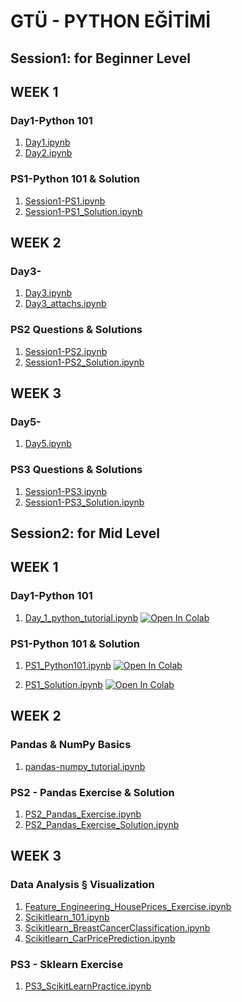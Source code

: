 # GTÜ - PYTHON EĞİTİMİ


## Session1: for Beginner Level 


## WEEK 1
### Day1-Python 101
1. [Day1.ipynb](https://github.com/Esirci/gtu-python-egitimi/tree/main/notebooks/Day1.ipynb)
2. [Day2.ipynb](https://github.com/Esirci/gtu-python-egitimi/tree/main/notebooks/Day2.ipynb)

### PS1-Python 101 & Solution
1. [Session1-PS1.ipynb](https://github.com/Esirci/gtu-python-egitimi/tree/main/notebooks/Session1-PS1.ipynb)
2. [Session1-PS1_Solution.ipynb](https://github.com/Esirci/gtu-python-egitimi/tree/main/notebooks/Session1-PS1_Solution.ipynb)

## WEEK 2
### Day3-
1. [Day3.ipynb](https://github.com/Esirci/gtu-python-egitimi/tree/main/notebooks/notebooks/Day3.ipynb)
2. [Day3_attachs.ipynb](https://github.com/Esirci/gtu-python-egitimi/tree/main/notebooks/Day3_attachs.ipynb)

### PS2 Questions & Solutions
1. [Session1-PS2.ipynb](https://github.com/Esirci/gtu-python-egitimi/tree/main/notebooks/Session1-PS2.ipynb)
2. [Session1-PS2_Solution.ipynb](https://github.com/Esirci/gtu-python-egitimi/tree/main/notebooks/Session1-PS2_Solution.ipynb)


## WEEK 3
### Day5-
1. [Day5.ipynb](https://github.com/Esirci/gtu-python-egitimi/tree/main/notebooks/Day5.ipynb)

### PS3 Questions & Solutions
1. [Session1-PS3.ipynb](https://github.com/Esirci/gtu-python-egitimi/tree/main/notebooks/Session1-PS3.ipynb)
2. [Session1-PS3_Solution.ipynb](https://github.com/Esirci/gtu-python-egitimi/tree/main/notebooks/Session1-PS3_Solution.ipynb)


## Session2: for Mid Level 

## WEEK 1
### Day1-Python 101
1. [Day_1_python_tutorial.ipynb](https://colab.research.google.com/github/basakbuluz/gtu-python-egitimi/blob/main/notebooks/Day_1_python_tutorial.ipynb)
[![Open In Colab](https://colab.research.google.com/assets/colab-badge.svg)](https://colab.research.google.com/github/basakbuluz/gtu-python-egitimi/blob/main/notebooks/Day_1_python_tutorial.ipynb)

### PS1-Python 101 & Solution
1. [PS1_Python101.ipynb](https://colab.research.google.com/github/basakbuluz/gtu-python-egitimi/blob/main/notebooks/PS1_Python101.ipynb)
[![Open In Colab](https://colab.research.google.com/assets/colab-badge.svg)](https://colab.research.google.com/github/basakbuluz/gtu-python-egitimi/blob/main/notebooks/PS1_Python101.ipynb)

2. [PS1_Solution.ipynb](https://colab.research.google.com/github/basakbuluz/gtu-python-egitimi/blob/main/notebooks/PS1_Solution.ipynb)
[![Open In Colab](https://colab.research.google.com/assets/colab-badge.svg)](https://colab.research.google.com/github/basakbuluz/gtu-python-egitimi/blob/main/notebooks/PS1_Solution.ipynb)

## WEEK 2
### Pandas & NumPy Basics
1. [pandas-numpy_tutorial.ipynb](https://colab.research.google.com/github/basakbuluz/gtu-python-egitimi/blob/main/notebooks/pandas_numpy_tutorial.ipynb)

### PS2 - Pandas Exercise & Solution
1. [PS2_Pandas_Exercise.ipynb](https://colab.research.google.com/github/basakbuluz/gtu-python-egitimi/blob/main/notebooks/PS2_Pandas_Exercise.ipynb)
1. [PS2_Pandas_Exercise_Solution.ipynb](https://colab.research.google.com/github/basakbuluz/gtu-python-egitimi/blob/main/notebooks/PS2_Pandas_Exercise_Solution.ipynb)



## WEEK 3
### Data Analysis § Visualization
1. [Feature_Engineering_HousePrices_Exercise.ipynb](https://colab.research.google.com/github/basakbuluz/gtu-python-egitimi/blob/main/notebooks/Feature_Engineering_HousePrices_Exercise.ipynb)
2. [Scikitlearn_101.ipynb](https://colab.research.google.com/github/basakbuluz/gtu-python-egitimi/blob/main/notebooks/Scikitlearn_101.ipynb)
3. [Scikitlearn_BreastCancerClassification.ipynb](https://colab.research.google.com/github/basakbuluz/gtu-python-egitimi/blob/main/notebooks/Scikitlearn_BreastCancerClassification.ipynb)
4. [Scikitlearn_CarPricePrediction.ipynb](https://colab.research.google.com/github/basakbuluz/gtu-python-egitimi/blob/main/notebooks/Scikitlearn_CarPricePrediction.ipynb)

### PS3 - Sklearn Exercise 
1. [PS3_ScikitLearnPractice.ipynb](https://colab.research.google.com/github/basakbuluz/gtu-python-egitimi/blob/main/notebooks/PS3_ScikitLearnPractice.ipynb)
